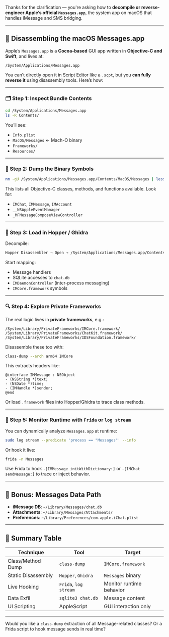 Thanks for the clarification — you're asking how to **decompile or reverse-engineer Apple’s official `Messages.app`**, the system app on macOS that handles iMessage and SMS bridging.

---

## 🔬 Disassembling the macOS **Messages.app**

Apple’s `Messages.app` is a **Cocoa-based** GUI app written in **Objective-C and Swift**, and lives at:

```
/System/Applications/Messages.app
```

You can’t directly open it in Script Editor like a `.scpt`, but you **can fully reverse it** using disassembly tools. Here’s how:

---

### 🗂 Step 1: Inspect Bundle Contents

```bash
cd /System/Applications/Messages.app
ls -R Contents/
```

You’ll see:

- `Info.plist`
- `MacOS/Messages` ← Mach-O binary
- `Frameworks/`
- `Resources/`

---

### 🧠 Step 2: Dump the Binary Symbols

```bash
nm -gU /System/Applications/Messages.app/Contents/MacOS/Messages | less
```

This lists all Objective-C classes, methods, and functions available. Look for:

- `IMChat`, `IMMessage`, `IMAccount`
- `__NSAppleEventManager`
- `_MFMessageComposeViewController`

---

### 🧪 Step 3: Load in Hopper / Ghidra

Decompile:

```bash
Hopper Disassembler → Open → /System/Applications/Messages.app/Contents/MacOS/Messages
```

Start mapping:

- Message handlers
- SQLite accesses to `chat.db`
- `IMDaemonController` (inter-process messaging)
- `IMCore.framework` symbols

---

### 🔍 Step 4: Explore Private Frameworks

The real logic lives in **private frameworks**, e.g.:

```
/System/Library/PrivateFrameworks/IMCore.framework/
/System/Library/PrivateFrameworks/ChatKit.framework/
/System/Library/PrivateFrameworks/IDSFoundation.framework/
```

Disassemble these too with:

```bash
class-dump --arch arm64 IMCore
```

This extracts headers like:

```objc
@interface IMMessage : NSObject
- (NSString *)text;
- (NSDate *)time;
- (IMHandle *)sender;
@end
```

Or load `.framework` files into Hopper/Ghidra to trace class methods.

---

### 🔎 Step 5: Monitor Runtime with `Frida` or `log stream`

You can dynamically analyze `Messages.app` at runtime:

```bash
sudo log stream --predicate 'process == "Messages"' --info
```

Or hook it live:

```bash
frida -n Messages
```

Use Frida to hook `-[IMMessage initWithDictionary:]` or `-[IMChat sendMessage:]` to trace or inject behavior.

---

## 🧵 Bonus: Messages Data Path

- **iMessage DB**: `~/Library/Messages/chat.db`
- **Attachments**: `~/Library/Messages/Attachments/`
- **Preferences**: `~/Library/Preferences/com.apple.iChat.plist`

---

## 🧠 Summary Table

| Technique | Tool | Target |
|----------|------|--------|
| Class/Method Dump | `class-dump` | `IMCore.framework` |
| Static Disassembly | `Hopper`, `Ghidra` | `Messages` binary |
| Live Hooking | `Frida`, `log stream` | Monitor runtime behavior |
| Data Exfil | `sqlite3 chat.db` | Message content |
| UI Scripting | AppleScript | GUI interaction only |

---

Would you like a `class-dump` extraction of all Message-related classes? Or a Frida script to hook message sends in real time?
